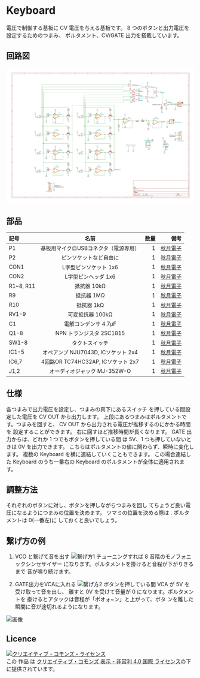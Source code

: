 # Keyboard
電圧で制御する基板に CV 電圧を与える基板です。 8 つのボタンと出力電圧を設定するためのつまみ、 ポルタメント、CV/GATE 出力を搭載しています。

## 回路図
![回路図](https://github.com/Qux/schematics/raw/master/keyboard/keyboard.svg)

## 部品
|記号|名前|数量|備考|
| :--- |:-----------:|-------:|-------:|
|P1|基板用マイクロUSBコネクタ（電源専用）|1|[秋月電子](https://akizukidenshi.com/catalog/g/gC-10398/)|
|P2|ピンソケットなど自由に|1|[秋月電子](https://akizukidenshi.com/catalog/g/gC-10097/)|
|CON1|L字型ピンソケット 1x6|1|[秋月電子](https://akizukidenshi.com/)|
|CON2|L字型ピンヘッダ 1x6|1|[秋月電子](https://akizukidenshi.com/)|
|R1~8, R11|抵抗器 10kΩ|1|[秋月電子](https://akizukidenshi.com/)|
|R9|抵抗器 1MΩ|1|[秋月電子](https://akizukidenshi.com/)|
|R10|抵抗器 1kΩ|1|[秋月電子](https://akizukidenshi.com/)|
|RV1-9|可変抵抗器 100kΩ|1|[秋月電子](https://akizukidenshi.com/)|
|C1|電解コンデンサ 4.7μF|1|[秋月電子](https://akizukidenshi.com/)|
|Q1-8|NPN トランジスタ 2SC1815|1|[秋月電子](https://akizukidenshi.com/)|
|SW1-8|タクトスイッチ|1|[秋月電子](https://akizukidenshi.com/)|
|IC1-5|オペアンプ NJU7043D, ICソケット 2x4|1|[秋月電子](https://akizukidenshi.com/)|
|IC6,7|4回路OR TC74HC32AP, ICソケット 2x7|1|[秋月電子](https://akizukidenshi.com/)|
|J1,2|オーディオジャック MJ-352W-O|1|[秋月電子](https://akizukidenshi.com/)|

## 仕様
各つまみで出力電圧を設定し、つまみの真下にあるスイッチ を押している間設定した電圧を CV OUT から出力します。
上段にあるつまみはポルタメントです。つまみを回すと、 CV OUT から出力される電圧が推移するのにかかる時間を 設定することができます。 右に回すほど推移時間が長くなります。
GATE 出力からは、どれか 1 つでもボタンを押している間 は 5V、1 つも押していないときは 0V を出力できます。 こちらはポルタメントの値に関わらず、瞬時に変化します。
複数の Keyboard を横に連結していくこともできます。 この場合連結した Keyboard のうち一番右の Keyboard のポルタメントが全体に適用されます。

## 調整方法
それぞれのボタンに対し、ボタンを押しながらつまみを回し てちょうど良い電圧になるようにつまみの位置を決めます。 ツマミの位置を決める際は . ポルタメントは 0(一番左)に しておくと良いでしょう。

## 繋げ方の例
1. VCO と繋げて音を出す
![繋げ方1](https://blog.qux-jp.com/wp-content/uploads/2019/04/image.png)
チューニングすれば 8 音階のモノフォニックシンセサイザー になります。ポルタメントを掛けると音程が下がりきるまで 音が鳴り続けます。

2. GATE出力をVCAに入れる
![繋げ方2](https://blog.qux-jp.com/wp-content/uploads/2019/04/image-2.png)
ボタンを押している間 VCA が 5V を受け取って音を出し、 離すと 0V を受けて音量が 0 になります。ポルタメントを 掛けるとアタックは音程が「ポオォ~ン」と上がって、ボタ ンを離した瞬間に音が途切れるようになります。


![画像](https://blog.qux-jp.com/wp-content/uploads/2019/04/190420_keyboard_003.jpg)

## Licence
<a rel="license" href="http://creativecommons.org/licenses/by-nc/4.0/"><img alt="クリエイティブ・コモンズ・ライセンス" style="border-width:0" src="https://i.creativecommons.org/l/by-nc/4.0/88x31.png" /></a><br />この 作品 は <a rel="license" href="http://creativecommons.org/licenses/by-nc/4.0/">クリエイティブ・コモンズ 表示 - 非営利 4.0 国際 ライセンス</a>の下に提供されています。
